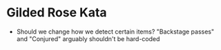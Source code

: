# Gilded Rose Kata

* Should we change how we detect certain items? "Backstage passes" and "Conjured" arguably shouldn't be hard-coded